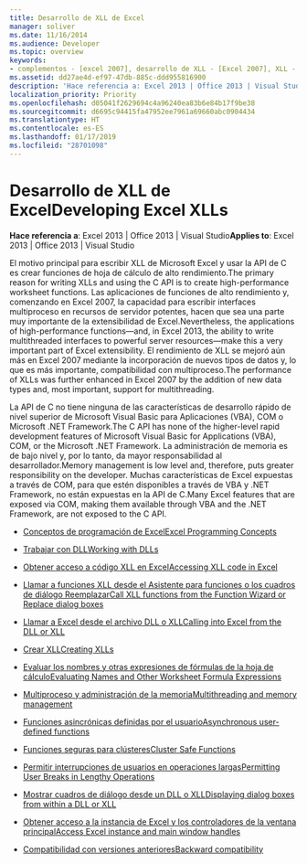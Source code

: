 ```yaml
---
title: Desarrollo de XLL de Excel
manager: soliver
ms.date: 11/16/2014
ms.audience: Developer
ms.topic: overview
keywords:
- complementos - [excel 2007], desarrollo de XLL - [Excel 2007], XLL - [Excel 2007], desarrollo
ms.assetid: dd27ae4d-ef97-47db-885c-ddd955816900
description: 'Hace referencia a: Excel 2013 | Office 2013 | Visual Studio'
localization_priority: Priority
ms.openlocfilehash: d05041f2629694c4a96240ea83b6e84b17f9be38
ms.sourcegitcommit: d6695c94415fa47952ee7961a69660abc0904434
ms.translationtype: HT
ms.contentlocale: es-ES
ms.lasthandoff: 01/17/2019
ms.locfileid: "28701098"
---
```

# <a name="developing-excel-xlls"></a><span data-ttu-id="4cc74-104">Desarrollo de XLL de Excel</span><span class="sxs-lookup"><span data-stu-id="4cc74-104">Developing Excel XLLs</span></span>

<span data-ttu-id="4cc74-105">**Hace referencia a**: Excel 2013 | Office 2013 | Visual Studio</span><span class="sxs-lookup"><span data-stu-id="4cc74-105">**Applies to**: Excel 2013 | Office 2013 | Visual Studio</span></span> 
  
<span data-ttu-id="4cc74-106">El motivo principal para escribir XLL de Microsoft Excel y usar la API de C es crear funciones de hoja de cálculo de alto rendimiento.</span><span class="sxs-lookup"><span data-stu-id="4cc74-106">The primary reason for writing XLLs and using the C API is to create high-performance worksheet functions.</span></span> <span data-ttu-id="4cc74-107">Las aplicaciones de funciones de alto rendimiento y, comenzando en Excel 2007, la capacidad para escribir interfaces multiproceso en recursos de servidor potentes, hacen que sea una parte muy importante de la extensibilidad de Excel.</span><span class="sxs-lookup"><span data-stu-id="4cc74-107">Nevertheless, the applications of high-performance functions—and, in Excel 2013, the ability to write multithreaded interfaces to powerful server resources—make this a very important part of Excel extensibility.</span></span> <span data-ttu-id="4cc74-108">El rendimiento de XLL se mejoró aún más en Excel 2007 mediante la incorporación de nuevos tipos de datos y, lo que es más importante, compatibilidad con multiproceso.</span><span class="sxs-lookup"><span data-stu-id="4cc74-108">The performance of XLLs was further enhanced in Excel 2007 by the addition of new data types and, most important, support for multithreading.</span></span>
  
<span data-ttu-id="4cc74-109">La API de C no tiene ninguna de las características de desarrollo rápido de nivel superior de Microsoft Visual Basic para Aplicaciones (VBA), COM o Microsoft .NET Framework.</span><span class="sxs-lookup"><span data-stu-id="4cc74-109">The C API has none of the higher-level rapid development features of Microsoft Visual Basic for Applications (VBA), COM, or the Microsoft .NET Framework.</span></span> <span data-ttu-id="4cc74-110">La administración de memoria es de bajo nivel y, por lo tanto, da mayor responsabilidad al desarrollador.</span><span class="sxs-lookup"><span data-stu-id="4cc74-110">Memory management is low level and, therefore, puts greater responsibility on the developer.</span></span> <span data-ttu-id="4cc74-111">Muchas características de Excel expuestas a través de COM, para que estén disponibles a través de VBA y .NET Framework, no están expuestas en la API de C.</span><span class="sxs-lookup"><span data-stu-id="4cc74-111">Many Excel features that are exposed via COM, making them available through VBA and the .NET Framework, are not exposed to the C API.</span></span>


- [<span data-ttu-id="4cc74-112">Conceptos de programación de Excel</span><span class="sxs-lookup"><span data-stu-id="4cc74-112">Excel Programming Concepts</span></span>](excel-programming-concepts.md)
  
- [<span data-ttu-id="4cc74-113">Trabajar con DLL</span><span class="sxs-lookup"><span data-stu-id="4cc74-113">Working with DLLs</span></span>](working-with-dlls.md)
  
- [<span data-ttu-id="4cc74-114">Obtener acceso a código XLL en Excel</span><span class="sxs-lookup"><span data-stu-id="4cc74-114">Accessing XLL code in Excel</span></span>](accessing-xll-code-in-excel.md)
  
- [<span data-ttu-id="4cc74-115">Llamar a funciones XLL desde el Asistente para funciones o los cuadros de diálogo Reemplazar</span><span class="sxs-lookup"><span data-stu-id="4cc74-115">Call XLL functions from the Function Wizard or Replace dialog boxes</span></span>](how-to-call-xll-functions-from-the-function-wizard-or-replace-dialog-boxes.md)
  
- [<span data-ttu-id="4cc74-116">Llamar a Excel desde el archivo DLL o XLL</span><span class="sxs-lookup"><span data-stu-id="4cc74-116">Calling into Excel from the DLL or XLL</span></span>](calling-into-excel-from-the-dll-or-xll.md)
  
- [<span data-ttu-id="4cc74-117">Crear XLL</span><span class="sxs-lookup"><span data-stu-id="4cc74-117">Creating XLLs</span></span>](creating-xlls.md)
  
- [<span data-ttu-id="4cc74-118">Evaluar los nombres y otras expresiones de fórmulas de la hoja de cálculo</span><span class="sxs-lookup"><span data-stu-id="4cc74-118">Evaluating Names and Other Worksheet Formula Expressions</span></span>](evaluating-names-and-other-worksheet-formula-expressions.md)
  
- [<span data-ttu-id="4cc74-119">Multiproceso y administración de la memoria</span><span class="sxs-lookup"><span data-stu-id="4cc74-119">Multithreading and memory management</span></span>](multithreading-and-memory-management.md)
  
- [<span data-ttu-id="4cc74-120">Funciones asincrónicas definidas por el usuario</span><span class="sxs-lookup"><span data-stu-id="4cc74-120">Asynchronous user-defined functions</span></span>](asynchronous-user-defined-functions.md)
  
- [<span data-ttu-id="4cc74-121">Funciones seguras para clústeres</span><span class="sxs-lookup"><span data-stu-id="4cc74-121">Cluster Safe Functions</span></span>](cluster-safe-functions.md)
  
- [<span data-ttu-id="4cc74-122">Permitir interrupciones de usuarios en operaciones largas</span><span class="sxs-lookup"><span data-stu-id="4cc74-122">Permitting User Breaks in Lengthy Operations</span></span>](permitting-user-breaks-in-lengthy-operations.md)
  
- [<span data-ttu-id="4cc74-123">Mostrar cuadros de diálogo desde un DLL o XLL</span><span class="sxs-lookup"><span data-stu-id="4cc74-123">Displaying dialog boxes from within a DLL or XLL</span></span>](displaying-dialog-boxes-from-within-a-dll-or-xll.md)
  
- [<span data-ttu-id="4cc74-124">Obtener acceso a la instancia de Excel y los controladores de la ventana principal</span><span class="sxs-lookup"><span data-stu-id="4cc74-124">Access Excel instance and main window handles</span></span>](how-to-access-excel-instance-and-main-window-handles.md)
  
- [<span data-ttu-id="4cc74-125">Compatibilidad con versiones anteriores</span><span class="sxs-lookup"><span data-stu-id="4cc74-125">Backward compatibility</span></span>](backward-compatibility.md)
  

